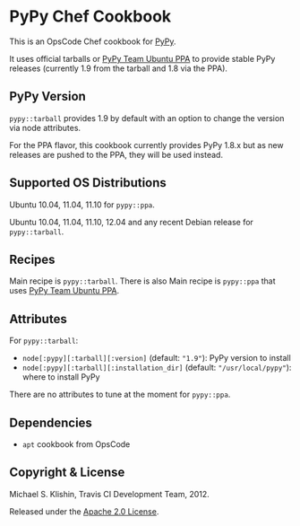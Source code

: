 # PyPy Chef Cookbook

This is an OpsCode Chef cookbook for [PyPy](http://pypy.org).

It uses official tarballs or [PyPy Team Ubuntu PPA](https://launchpad.net/~pypy/+archive/ppa) to provide stable PyPy releases (currently 1.9 from the tarball and 1.8 via the PPA).


## PyPy Version

`pypy::tarball` provides 1.9 by default with an option to change the version via node attributes.

For the PPA flavor, this cookbook currently provides PyPy 1.8.x but as new releases are pushed to the PPA, they will be used instead.


## Supported OS Distributions

Ubuntu 10.04, 11.04, 11.10 for `pypy::ppa`.

Ubuntu 10.04, 11.04, 11.10, 12.04 and any recent Debian release for `pypy::tarball`.


## Recipes

Main recipe is `pypy::tarball`. There is also Main recipe is `pypy::ppa` that uses [PyPy Team Ubuntu PPA](https://launchpad.net/~pypy/+archive/ppa).


## Attributes

For `pypy::tarball`:

 * `node[:pypy][:tarball][:version]` (default: `"1.9"`): PyPy version to install
 * `node[:pypy][:tarball][:installation_dir]` (default: `"/usr/local/pypy"`): where to install PyPy

There are no attributes to tune at the moment for `pypy::ppa`.


## Dependencies

 * `apt` cookbook from OpsCode


## Copyright & License

Michael S. Klishin, Travis CI Development Team, 2012.

Released under the [Apache 2.0 License](http://www.apache.org/licenses/LICENSE-2.0.html).
